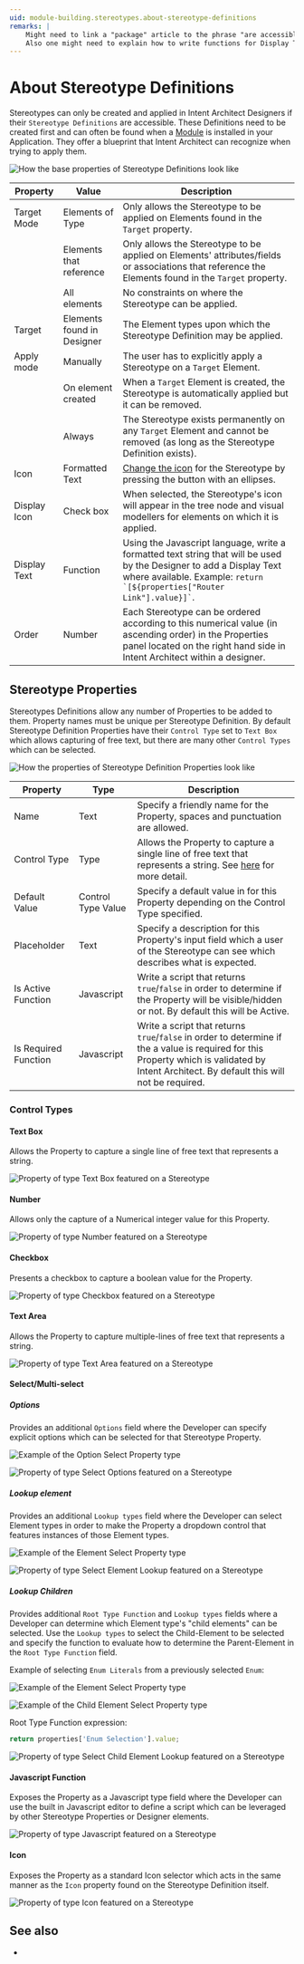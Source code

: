 ```yaml
---
uid: module-building.stereotypes.about-stereotype-definitions
remarks: |
    Might need to link a "package" article to the phrase "are accessible" to explain how to reference packages with stereotypes.
    Also one might need to explain how to write functions for Display Text fields.
---
```

# About Stereotype Definitions

Stereotypes can only be created and applied in Intent Architect Designers if their `Stereotype Definitions` are accessible. These Definitions need to be created first and can often be found when a [Module](xref:application-development.applications-and-solutions.about-modules) is installed in your Application. They offer a blueprint that Intent Architect can recognize when trying to apply them.

![How the base properties of Stereotype Definitions look like](images/stereotype-definition-base-properties.png)

| Property     | Value                      | Description                                                                                                                                                                                         |
|--------------|----------------------------|-----------------------------------------------------------------------------------------------------------------------------------------------------------------------------------------------------|
| Target Mode  | Elements of Type           | Only allows the Stereotype to be applied on Elements found in the `Target` property.                                                                                                                |
|              | Elements that reference    | Only allows the Stereotype to be applied on Elements' attributes/fields or associations that reference the Elements found in the `Target` property.                                                 |
|              | All elements               | No constraints on where the Stereotype can be applied.                                                                                                                                              |
| Target       | Elements found in Designer | The Element types upon which the Stereotype Definition may be applied.                                                                                                                              |
| Apply mode   | Manually                   | The user has to explicitly apply a Stereotype on a `Target` Element.                                                                                                                                |
|              | On element created         | When a `Target` Element is created, the Stereotype is automatically applied but it can be removed.                                                                                                  |
|              | Always                     | The Stereotype exists permanently on any `Target` Element and cannot be removed (as long as the Stereotype Definition exists).                                                                      |
| Icon         | Formatted Text             | [Change the icon](xref:application-development.user-interface.how-to-use-the-change-icon-dialogue) for the Stereotype by pressing the button with an ellipses.                                                                      |
| Display Icon | Check box                  | When selected, the Stereotype's icon will appear in the tree node and visual modellers for elements on which it is applied.                                                                         |
| Display Text | Function                   | Using the Javascript language, write a formatted text string that will be used by the Designer to add a Display Text where available. Example: `` return `[${properties["Router Link"].value}]` ``. |
| Order        | Number                     | Each Stereotype can be ordered according to this numerical value (in ascending order) in the Properties panel located on the right hand side in Intent Architect within a designer.                 |

## Stereotype Properties

Stereotypes Definitions allow any number of Properties to be added to them. Property names must be unique per Stereotype Definition. By default Stereotype Definition Properties have their `Control Type` set to `Text Box` which allows capturing of free text, but there are many other `Control Types` which can be selected.

![How the properties of Stereotype Definition Properties look like](images/stereotype-definition-property-properties.png)

| Property             | Type                  | Description                                                                                                                                                                                 |
|----------------------|-----------------------|---------------------------------------------------------------------------------------------------------------------------------------------------------------------------------------------|
| Name                 | Text                  | Specify a friendly name for the Property, spaces and punctuation are allowed.                                                                                                               |
| Control Type         | Type                  | Allows the Property to capture a single line of free text that represents a string. See [here](#control-types) for more detail.                                                             |
| Default Value        | Control Type Value    | Specify a default value in for this Property depending on the Control Type specified.                                                                                                       |
| Placeholder          | Text                  | Specify a description for this Property's input field which a user of the Stereotype can see which describes what is expected.                                                              |
| Is Active Function   | Javascript            | Write a script that returns `true`/`false` in order to determine if the Property will be visible/hidden or not. By default this will be Active.                                             |
| Is Required Function | Javascript            | Write a script that returns `true`/`false` in order to determine if the a value is required for this Property which is validated by Intent Architect. By default this will not be required. |

### Control Types

#### Text Box

Allows the Property to capture a single line of free text that represents a string.

![Property of type Text Box featured on a Stereotype](images/control-type-textbox-example.png)

#### Number

Allows only the capture of a Numerical integer value for this Property.

![Property of type Number featured on a Stereotype](images/control-type-number-example.png)

#### Checkbox

Presents a checkbox to capture a boolean value for the Property.

![Property of type Checkbox featured on a Stereotype](images/control-type-checkbox-example.png)

#### Text Area

Allows the Property to capture multiple-lines of free text that represents a string.

![Property of type Text Area featured on a Stereotype](images/control-type-textarea-example.png)

#### Select/Multi-select

##### Options

Provides an additional `Options` field where the Developer can specify explicit options which can be selected for that Stereotype Property.

![Example of the Option Select Property type](images/control-type-select-options-example-definition.png)

![Property of type Select Options featured on a Stereotype](images/control-type-select-options-example.png)

##### Lookup element

Provides an additional `Lookup types` field where the Developer can select Element types in order to make the Property a dropdown control that features instances of those Element types.

![Example of the Element Select Property type](images/control-type-select-lookup-element-example-definition.png)

![Property of type Select Element Lookup featured on a Stereotype](images/control-type-select-lookup-element-example.png)

##### Lookup Children

Provides additional `Root Type Function` and `Lookup types` fields where a Developer can determine which Element type's "child elements" can be selected. Use the `Lookup types` to select the Child-Element to be selected and specify the function to evaluate how to determine the Parent-Element in the `Root Type Function` field.

Example of selecting `Enum Literals` from a previously selected `Enum`:

![Example of the Element Select Property type](images/control-type-select-child-element-example-definition-1.png)

![Example of the Child Element Select Property type](images/control-type-select-child-element-example-definition-2.png)

Root Type Function expression:

```js
return properties['Enum Selection'].value;
```

![Property of type Select Child Element Lookup featured on a Stereotype](images/control-type-select-child-element-example.png)

#### Javascript Function

Exposes the Property as a Javascript type field where the Developer can use the built in Javascript editor to define a script which can be leveraged by other Stereotype Properties or Designer elements.

![Property of type Javascript featured on a Stereotype](images/control-type-javascript-example.png)

#### Icon

Exposes the Property as a standard Icon selector which acts in the same manner as the `Icon` property found on the Stereotype Definition itself.

![Property of type Icon featured on a Stereotype](images/control-type-icon-example.png)

## See also

- [](xref:module-building.stereotypes.how-to-use-stereotypes)
